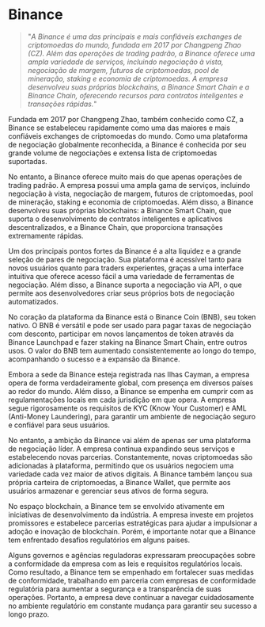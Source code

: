 # Binance

>"*A Binance é uma das principais e mais confiáveis exchanges de criptomoedas do mundo, fundada em 2017 por Changpeng Zhao (CZ). Além das operações de trading padrão, a Binance oferece uma ampla variedade de serviços, incluindo negociação à vista, negociação de margem, futuros de criptomoedas, pool de mineração, staking e economia de criptomoedas. A empresa desenvolveu suas próprias blockchains, a Binance Smart Chain e a Binance Chain, oferecendo recursos para contratos inteligentes e transações rápidas.*"

Fundada em 2017 por Changpeng Zhao, também conhecido como CZ, a Binance se estabeleceu rapidamente como uma das maiores e mais confiáveis exchanges de criptomoedas do mundo. Como uma plataforma de negociação globalmente reconhecida, a Binance é conhecida por seu grande volume de negociações e extensa lista de criptomoedas suportadas.

No entanto, a Binance oferece muito mais do que apenas operações de trading padrão. A empresa possui uma ampla gama de serviços, incluindo negociação à vista, negociação de margem, futuros de criptomoedas, pool de mineração, staking e economia de criptomoedas. Além disso, a Binance desenvolveu suas próprias blockchains: a Binance Smart Chain, que suporta o desenvolvimento de contratos inteligentes e aplicativos descentralizados, e a Binance Chain, que proporciona transações extremamente rápidas.

Um dos principais pontos fortes da Binance é a alta liquidez e a grande seleção de pares de negociação. Sua plataforma é acessível tanto para novos usuários quanto para traders experientes, graças a uma interface intuitiva que oferece acesso fácil a uma variedade de ferramentas de negociação. Além disso, a Binance suporta a negociação via API, o que permite aos desenvolvedores criar seus próprios bots de negociação automatizados.

No coração da plataforma da Binance está o Binance Coin (BNB), seu token nativo. O BNB é versátil e pode ser usado para pagar taxas de negociação com desconto, participar em novos lançamentos de token através da Binance Launchpad e fazer staking na Binance Smart Chain, entre outros usos. O valor do BNB tem aumentado consistentemente ao longo do tempo, acompanhando o sucesso e a expansão da Binance.

Embora a sede da Binance esteja registrada nas Ilhas Cayman, a empresa opera de forma verdadeiramente global, com presença em diversos países ao redor do mundo. Além disso, a Binance se empenha em cumprir com as regulamentações locais em cada jurisdição em que opera. A empresa segue rigorosamente os requisitos de KYC (Know Your Customer) e AML (Anti-Money Laundering), para garantir um ambiente de negociação seguro e confiável para seus usuários.

No entanto, a ambição da Binance vai além de apenas ser uma plataforma de negociação líder. A empresa continua expandindo seus serviços e estabelecendo novas parcerias. Constantemente, novas criptomoedas são adicionadas à plataforma, permitindo que os usuários negociem uma variedade cada vez maior de ativos digitais. A Binance também lançou sua própria carteira de criptomoedas, a Binance Wallet, que permite aos usuários armazenar e gerenciar seus ativos de forma segura.

No espaço blockchain, a Binance tem se envolvido ativamente em iniciativas de desenvolvimento da indústria. A empresa investe em projetos promissores e estabelece parcerias estratégicas para ajudar a impulsionar a adoção e inovação de blockchain. Porém, é importante notar que a Binance tem enfrentado desafios regulatórios em alguns países. 

Alguns governos e agências reguladoras expressaram preocupações sobre a conformidade da empresa com as leis e requisitos regulatórios locais. Como resultado, a Binance tem se empenhado em fortalecer suas medidas de conformidade, trabalhando em parceria com empresas de conformidade regulatória para aumentar a segurança e a transparência de suas operações. Portanto, a empresa deve continuar a navegar cuidadosamente no ambiente regulatório em constante mudança para garantir seu sucesso a longo prazo.